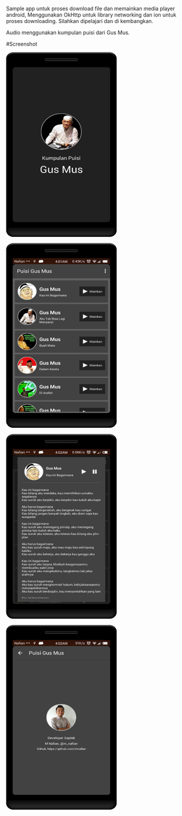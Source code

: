 Sample app untuk proses download file dan memainkan media player android,
Menggunakan OkHttp untuk library networking dan ion untuk proses downloading. Silahkan dipelajari dan di kembangkan.

Audio menggunakan kumpulan puisi dari Gus Mus.

#Screenshot

<img alt="Splash Screen"
       src="https://github.com/mnafian/PuisiGusMusSample/blob/master/device-2015-08-29-040303.png" width="300" height="500"/>

<img alt="Home Menu"
       src="https://github.com/mnafian/PuisiGusMusSample/blob/master/device-2015-08-29-040145.png" width="300" height="500"/>

<img alt="Dialog"
       src="https://github.com/mnafian/PuisiGusMusSample/blob/master/device-2015-08-29-040216.png" width="300" height="500"/>

<img alt="About"
       src="https://github.com/mnafian/PuisiGusMusSample/blob/master/device-2015-08-29-040231.png" width="300" height="500"/>